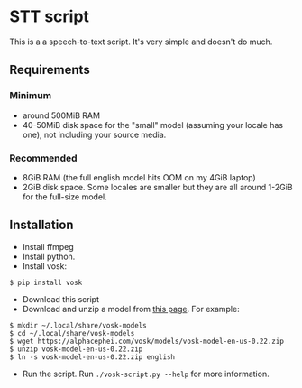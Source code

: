 # STT script
This is a a speech-to-text script. It's very simple and doesn't do much.

## Requirements
### Minimum
 - around 500MiB RAM
 - 40-50MiB disk space for the "small" model (assuming your locale has one), not including your source media.
### Recommended
 - 8GiB RAM (the full english model hits OOM on my 4GiB laptop)
 - 2GiB disk space. Some locales are smaller but they are all around 1-2GiB for the full-size model.

## Installation
 - Install ffmpeg
 - Install python.
 - Install vosk:
~~~
$ pip install vosk
~~~
 - Download this script
 - Download and unzip a model from
   [this page](https://alphacephei.com/vosk/models). For example:
~~~
$ mkdir ~/.local/share/vosk-models
$ cd ~/.local/share/vosk-models
$ wget https://alphacephei.com/vosk/models/vosk-model-en-us-0.22.zip
$ unzip vosk-model-en-us-0.22.zip
$ ln -s vosk-model-en-us-0.22.zip english
~~~
 - Run the script. Run `./vosk-script.py --help` for more information.
